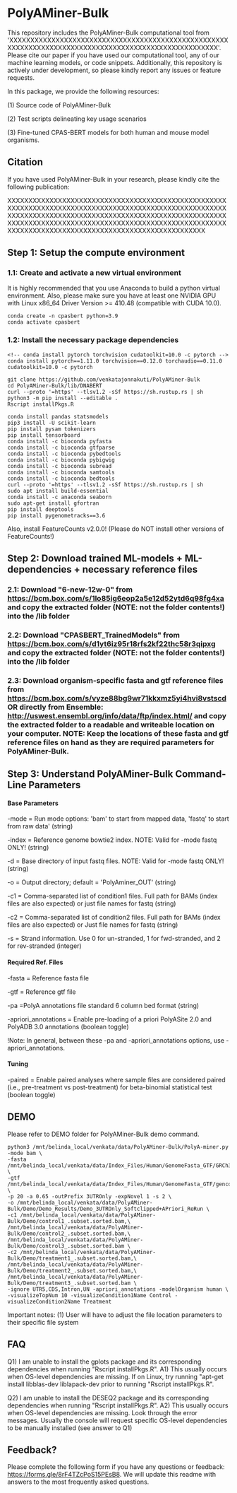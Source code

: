 # PolyAMiner-Bulk

This repository includes the PolyAMiner-Bulk computational tool from 'XXXXXXXXXXXXXXXXXXXXXXXXXXXXXXXXXXXXXXXXXXXXXXXXXXXXXXXXXXXXXXXXXXXXXXXXXXXXXXXXXXXXXXXXXXXXXXXXXXXXXX'. Please cite our paper if you have used our computational tool, any of our machine learning models, or code snippets. Additionally, this repository is actively under development, so please kindly report any issues or feature requests.

In this package, we provide the following resources: 

(1) Source code of PolyAMiner-Bulk

(2) Test scripts delineating key usage scenarios

(3) Fine-tuned CPAS-BERT models for both human and mouse model organisms.

## Citation

If you have used PolyAMiner-Bulk in your research, please kindly cite the following publication:

XXXXXXXXXXXXXXXXXXXXXXXXXXXXXXXXXXXXXXXXXXXXXXXXXXXXXXXXXXXXXXXXXXXXXXXXXXXXXXXXXXXXXXXXXXXXXXXXXXXXXXXXXXXXXXXXXXXXXXXXXXXXXXXXXXXXXXXXXXXXXXXXXXXXXXXXXXXXXXXXXXXXXXXXXXXXXXXXXXXXXXXXXXXXXXXXXXXXXXXXXXXXXXXXXXXXXXXXXXXXXXXXXXXXXXXXXXXXXXXXXXXXXXXXXXXXXXX


## Step 1: Setup the compute environment

### 1.1: Create and activate a new virtual environment
It is highly recommended that you use Anaconda to build a python virtual environment. Also, please make sure you have at least one NVIDIA GPU with Linux x86_64 Driver Version >= 410.48 (compatible with CUDA 10.0).

```
conda create -n cpasbert python=3.9
conda activate cpasbert
```

### 1.2: Install the necessary package dependencies

```
<!-- conda install pytorch torchvision cudatoolkit=10.0 -c pytorch -->
conda install pytorch==1.11.0 torchvision==0.12.0 torchaudio==0.11.0 cudatoolkit=10.0 -c pytorch

git clone https://github.com/venkatajonnakuti/PolyAMiner-Bulk
cd PolyAMiner-Bulk/lib/DNABERT
curl --proto '=https' --tlsv1.2 -sSf https://sh.rustup.rs | sh
python3 -m pip install --editable .
Rscript installPkgs.R

conda install pandas statsmodels
pip3 install -U scikit-learn
pip install pysam tokenizers
pip install tensorboard
conda install -c bioconda pyfasta
conda install -c bioconda gtfparse
conda install -c bioconda pybedtools
conda install -c bioconda pybigwig
conda install -c bioconda subread
conda install -c bioconda samtools
conda install -c bioconda bedtools
curl --proto '=https' --tlsv1.2 -sSf https://sh.rustup.rs | sh
sudo apt install build-essential
conda install -c anaconda seaborn 
sudo apt-get install gfortran
pip install deeptools
pip install pygenometracks==3.6
```

Also, install FeatureCounts v2.0.0! (Please do NOT install other versions of FeatureCounts!)

## Step 2: Download trained ML-models + ML-dependencies + necessary reference files

### 2.1: Download "6-new-12w-0" from https://bcm.box.com/s/1lo85ig6eop2a5e12d52ytd6q98fg4xa and copy the extracted folder (NOTE: not the folder contents!) into the /lib folder

### 2.2: Download "CPASBERT_TrainedModels" from https://bcm.box.com/s/d1yt6iz95r18rfs2kf22thc58r3qipxg and copy the extracted folder (NOTE: not the folder contents!) into the /lib folder

### 2.3: Download organism-specific fasta and gtf reference files from https://bcm.box.com/s/vyze88bg9wr71kkxmz5yi4hvi8vstscd OR directly from Ensemble: http://uswest.ensembl.org/info/data/ftp/index.html/ and copy the extracted folder to a readable and writeable location on your computer. NOTE: Keep the locations of these fasta and gtf reference files on hand as they are required parameters for PolyAMiner-Bulk.

## Step 3: Understand PolyAMiner-Bulk Command-Line Parameters

#### Base Parameters
-mode = Run mode options: \'bam\' to start from mapped data, \'fastq\' to start from raw data' (string)

-index = Reference genome bowtie2 index. NOTE: Valid for -mode fastq ONLY! (string)

-d = Base directory of input fastq files. NOTE: Valid for -mode fastq ONLY! (string)

-o = Output directory; default = 'PolyAminer_OUT' (string)

-c1 = Comma-separated list of condition1 files. Full path for BAMs (index files are also expected) or just file names for fastq (string)

-c2 = Comma-separated list of condition2 files. Full path for BAMs (index files are also expected) or Just file names for fastq (string)

-s = Strand information. Use 0 for un-stranded, 1 for fwd-stranded, and 2 for rev-stranded (integer)

#### Required Ref. Files
-fasta = Reference fasta file

-gtf = Reference gtf file

-pa =PolyA annotations file standard 6 column bed format (string)

-apriori_annotations = Enable pre-loading of a priori PolyASite 2.0 and PolyADB 3.0 annotations (boolean toggle)

!Note: In general, between these -pa and -apriori_annotations options, use -apriori_annotations.

#### Tuning
-paired = Enable paired analyses where sample files are considered paired (i.e., pre-treatment vs post-treatment) for beta-binomial statistical test (boolean toggle)

## DEMO

Please refer to DEMO folder for PolyAMiner-Bulk demo command. 

```
python3 /mnt/belinda_local/venkata/data/PolyAMiner-Bulk/PolyA-miner.py -mode bam \
-fasta /mnt/belinda_local/venkata/data/Index_Files/Human/GenomeFasta_GTF/GRCh38.primary_assembly.genome.fa \
-gtf /mnt/belinda_local/venkata/data/Index_Files/Human/GenomeFasta_GTF/gencode.v33.primary_assembly.annotation.gtf \
-p 20 -a 0.65 -outPrefix 3UTROnly -expNovel 1 -s 2 \
-o /mnt/belinda_local/venkata/data/PolyAMiner-Bulk/Demo/Demo_Results/Demo_3UTROnly_Softclipped+APriori_ReRun \
-c1 /mnt/belinda_local/venkata/data/PolyAMiner-Bulk/Demo/control1_.subset.sorted.bam,\
/mnt/belinda_local/venkata/data/PolyAMiner-Bulk/Demo/control2_.subset.sorted.bam,\
/mnt/belinda_local/venkata/data/PolyAMiner-Bulk/Demo/control3_.subset.sorted.bam \
-c2 /mnt/belinda_local/venkata/data/PolyAMiner-Bulk/Demo/treatment1_.subset.sorted.bam,\
/mnt/belinda_local/venkata/data/PolyAMiner-Bulk/Demo/treatment2_.subset.sorted.bam,\
/mnt/belinda_local/venkata/data/PolyAMiner-Bulk/Demo/treatment3_.subset.sorted.bam \
-ignore UTR5,CDS,Intron,UN -apriori_annotations -modelOrganism human \
-visualizeTopNum 10 -visualizeCondition1Name Control -visualizeCondition2Name Treatment
```
Important notes: 
(1) User will have to adjust the file location parameters to their specific file system


## FAQ

Q1) I am unable to install the gplots package and its corresponding dependencies when running "Rscript installPkgs.R". 
A1) This usually occurs when OS-level dependencies are missing. If on Linux, try running "apt-get install libblas-dev liblapack-dev prior to running "Rscript installPkgs.R". 

Q2) I am unable to install the DESEQ2 package and its corresponding dependencies when running "Rscript installPkgs.R". 
A2) This usually occurs when OS-level dependencies are missing. Look through the error messages. Usually the console will request specific OS-level dependencies to be manually installed (see answer to Q1)

## Feedback?

Please complete the following form if you have any questions or feedback: https://forms.gle/8rF4TZcPoS15PEsB8. We will update this readme with answers to the most frequently asked questions. 